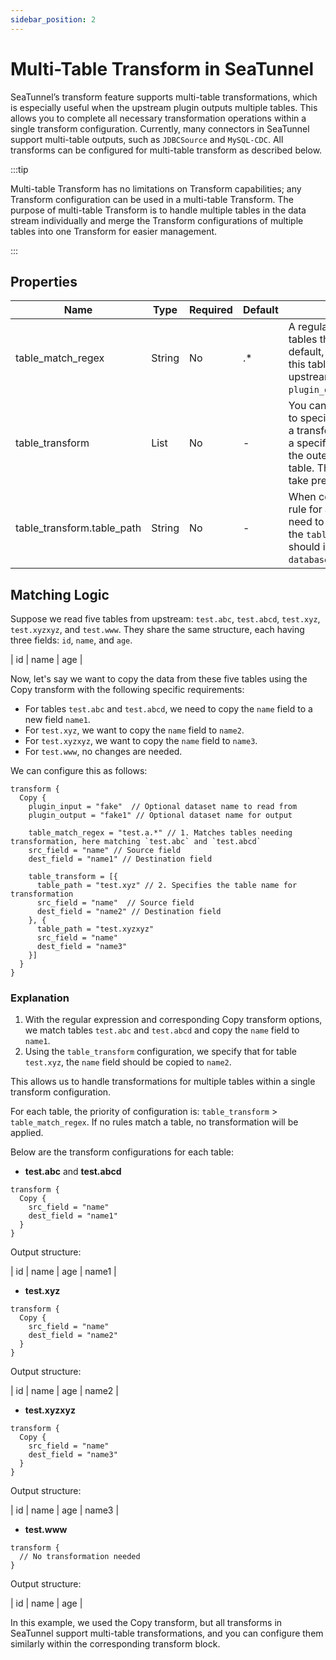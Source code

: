 ```yaml
---
sidebar_position: 2
---
```


# Multi-Table Transform in SeaTunnel

SeaTunnel’s transform feature supports multi-table transformations, which is especially useful when the upstream plugin outputs multiple tables. This allows you to complete all necessary transformation operations within a single transform configuration. Currently, many connectors in SeaTunnel support multi-table outputs, such as `JDBCSource` and `MySQL-CDC`. All transforms can be configured for multi-table transform as described below.

:::tip

Multi-table Transform has no limitations on Transform capabilities; any Transform configuration can be used in a multi-table Transform. The purpose of multi-table Transform is to handle multiple tables in the data stream individually and merge the Transform configurations of multiple tables into one Transform for easier management.

:::

## Properties

| Name                       | Type   | Required | Default | Description                                                                                                                                                                                                                                                     |
|----------------------------|--------|----------|---------|-----------------------------------------------------------------------------------------------------------------------------------------------------------------------------------------------------------------------------------------------------------------|
| table_match_regex          | String | No       | .*      | A regular expression to match the tables that require transformation. By default, it matches all tables. Note that this table name refers to the actual upstream table name, not `plugin_output`.                                                               |
| table_transform            | List   | No       | -       | You can use a list in `table_transform` to specify rules for individual tables. If a transformation rule is configured for a specific table in `table_transform`, the outer rules will not apply to that table. The rules in `table_transform` take precedence. |
| table_transform.table_path | String | No       | -       | When configuring a transformation rule for a table in `table_transform`, you need to specify the table path using the `table_path` field. The table path should include `databaseName[.schemaName].tableName`.                                                  |

## Matching Logic

Suppose we read five tables from upstream: `test.abc`, `test.abcd`, `test.xyz`, `test.xyzxyz`, and `test.www`. They share the same structure, each having three fields: `id`, `name`, and `age`.

| id | name | age |

Now, let's say we want to copy the data from these five tables using the Copy transform with the following specific requirements:
- For tables `test.abc` and `test.abcd`, we need to copy the `name` field to a new field `name1`.
- For `test.xyz`, we want to copy the `name` field to `name2`.
- For `test.xyzxyz`, we want to copy the `name` field to `name3`.
- For `test.www`, no changes are needed.

We can configure this as follows:

```hocon
transform {
  Copy {
    plugin_input = "fake"  // Optional dataset name to read from
    plugin_output = "fake1" // Optional dataset name for output

    table_match_regex = "test.a.*" // 1. Matches tables needing transformation, here matching `test.abc` and `test.abcd`
    src_field = "name" // Source field
    dest_field = "name1" // Destination field

    table_transform = [{
      table_path = "test.xyz" // 2. Specifies the table name for transformation
      src_field = "name"  // Source field
      dest_field = "name2" // Destination field
    }, {
      table_path = "test.xyzxyz"
      src_field = "name"
      dest_field = "name3"
    }]
  }
}
```

### Explanation

1. With the regular expression and corresponding Copy transform options, we match tables `test.abc` and `test.abcd` and copy the `name` field to `name1`.
2. Using the `table_transform` configuration, we specify that for table `test.xyz`, the `name` field should be copied to `name2`.

This allows us to handle transformations for multiple tables within a single transform configuration.

For each table, the priority of configuration is: `table_transform` > `table_match_regex`. If no rules match a table, no transformation will be applied.

Below are the transform configurations for each table:

- **test.abc** and **test.abcd**

```hocon
transform {
  Copy {
    src_field = "name"
    dest_field = "name1"
  }
}
```

Output structure:

| id | name | age | name1 |

- **test.xyz**

```hocon
transform {
  Copy {
    src_field = "name"
    dest_field = "name2"
  }
}
```

Output structure:

| id | name | age | name2 |

- **test.xyzxyz**

```hocon
transform {
  Copy {
    src_field = "name"
    dest_field = "name3"
  }
}
```

Output structure:

| id | name | age | name3 |

- **test.www**

```hocon
transform {
  // No transformation needed
}
```

Output structure:

| id | name | age |

In this example, we used the Copy transform, but all transforms in SeaTunnel support multi-table transformations, and you can configure them similarly within the corresponding transform block.